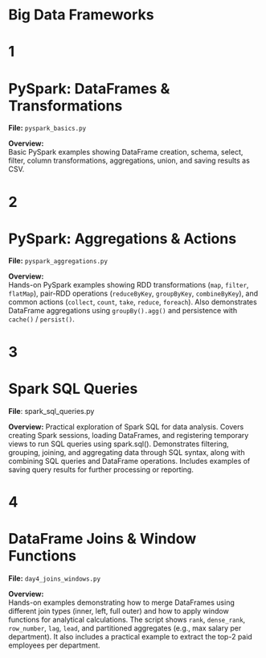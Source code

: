 # Big Data Frameworks

# 1

# PySpark: DataFrames & Transformations

**File:** `pyspark_basics.py`

**Overview:**  
Basic PySpark examples showing DataFrame creation, schema, select, filter, column transformations, aggregations, union, and saving results as CSV.


# 2
# PySpark: Aggregations & Actions

**File:** `pyspark_aggregations.py`

**Overview:**  
Hands-on PySpark examples showing RDD transformations (`map`, `filter`, `flatMap`), pair-RDD operations (`reduceByKey`, `groupByKey`, `combineByKey`), and common actions (`collect`, `count`, `take`, `reduce`, `foreach`). Also demonstrates DataFrame aggregations using `groupBy().agg()` and persistence with `cache()` / `persist()`.

# 3
# Spark SQL Queries

**File**: spark_sql_queries.py

**Overview:**
Practical exploration of Spark SQL for data analysis. Covers creating Spark sessions, loading DataFrames, and registering temporary views to run SQL queries using spark.sql(). Demonstrates filtering, grouping, joining, and aggregating data through SQL syntax, along with combining SQL queries and DataFrame operations. Includes examples of saving query results for further processing or reporting.



# 4 
# DataFrame Joins & Window Functions

**File:** `day4_joins_windows.py`

**Overview:**  
Hands-on examples demonstrating how to merge DataFrames using different join types (inner, left, full outer) and how to apply window functions for analytical calculations. The script shows `rank`, `dense_rank`, `row_number`, `lag`, `lead`, and partitioned aggregates (e.g., max salary per department). It also includes a practical example to extract the top-2 paid employees per department.

